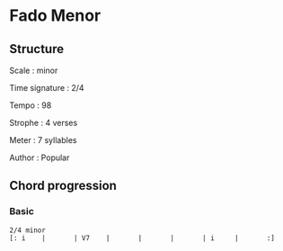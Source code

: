 # Fado Menor

## Structure

Scale
:   minor

Time signature
:   2/4

Tempo
:   98

Strophe
:   4 verses

Meter
:   7 syllables

Author
:   Popular

## Chord progression

### Basic

```
2/4 minor
[: i    |       | V7    |       |       |       | i     |       :]
```

<!--
vim:syntax=markdown:sw=4:ts=4:et
-->
